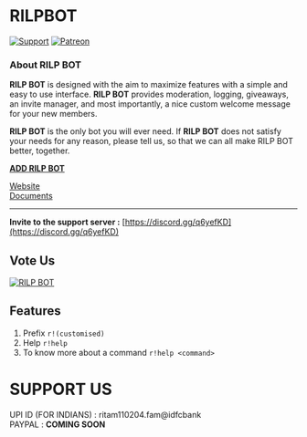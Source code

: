 # RILPBOT

[![Support](https://discordapp.com/api/guilds/741999360539099199/widget.png?style=shield)](https://discord.gg/q6yefKD) 
[![Patreon](https://img.shields.io/badge/Donate-Patreon-orange.svg)](https://www.patreon.com/rilpdevelopment) 

### About **RILP BOT**

**RILP BOT** is designed with the aim to maximize features with a simple and easy to use interface. **RILP BOT** provides moderation, logging, giveaways, an invite manager, and most importantly, a nice custom welcome message for your new members.

**RILP BOT** is the only bot you will ever need. If **RILP BOT** does not satisfy your needs for any reason, please tell us, so that we can all make RILP BOT better, together.

**[ADD RILP BOT](https://discord.com/oauth2/authorize?client_id=718501137484873748&permissions=1036348662&scope=bot)**

[Website](https://rilp-bot4.webnode.com/) \
[Documents](https://rilp-bot4.webnode.com/docs/) 

___
**Invite to the support server :**
[https://discord.gg/q6yefKD](https://discord.gg/q6yefKD)

## Vote Us
[![RILP BOT](https://top.gg/api/widget/718501137484873748.svg)](https://top.gg/bot/718501137484873748)

## Features
1. Prefix
`r!(customised)`
2. Help
`r!help`
3. To know more about a command
`r!help <command>`


# SUPPORT US 
UPI ID (FOR INDIANS) : ritam110204.fam@idfcbank \
PAYPAL : **COMING SOON**
